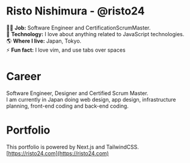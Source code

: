 # Risto Nishimura - @risto24
🧑‍💻 **Job:** Software Engineer and CertificationScrumMaster.</br>
🌱 **Technology:** I love about anything related to JavaScript technologies.</br>
🌎 **Where I live:** Japan, Tokyo.</br>
⚡ **Fun fact:** I love vim, and use tabs over spaces
  
# Career
Software Engineer, Designer and Certified Scrum Master.<br>
I am currently in Japan doing web design, app design, infrastructure planning, front-end coding and back-end coding.

# Portfolio
This portfolio is powered by Next.js and TailwindCSS. <br>
[https://risto24.com](https://risto24.com)

